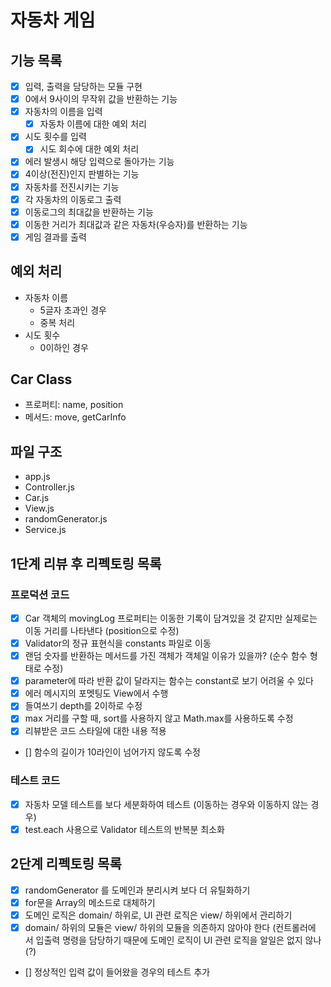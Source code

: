 # 자동차 게임

## 기능 목록

- [x] 입력, 출력을 담당하는 모듈 구현
- [x] 0에서 9사이의 무작위 값을 반환하는 기능
- [x] 자동차의 이름을 입력
  - [x] 자동차 이름에 대한 예외 처리
- [x] 시도 횟수를 입력
  - [x] 시도 회수에 대한 예외 처리
- [x] 에러 발생시 해당 입력으로 돌아가는 기능
- [x] 4이상(전진)인지 판별하는 기능
- [x] 자동차를 전진시키는 기능
- [x] 각 자동차의 이동로그 출력
- [x] 이동로그의 최대값을 반환하는 기능
- [x] 이동한 거리가 최대값과 같은 자동차(우승자)를 반환하는 기능
- [x] 게임 결과를 출력

## 예외 처리

- 자동차 이름
  - 5글자 초과인 경우
  - 중복 처리
- 시도 횟수
  - 0이하인 경우

## Car Class

- 프로퍼티: name, position
- 메서드: move, getCarInfo

## 파일 구조

- app.js
- Controller.js
- Car.js
- View.js
- randomGenerator.js
- Service.js

## 1단계 리뷰 후 리펙토링 목록

### 프로덕션 코드

- [x] Car 객체의 movingLog 프로퍼티는 이동한 기록이 담겨있을 것 같지만 실제로는
      이동 거리를 나타낸다 (position으로 수정)
- [x] Validator의 정규 표현식을 constants 파일로 이동
- [x] 랜덤 숫자를 반환하는 메서드를 가진 객체가 객체일 이유가 있을까? (순수 함수
      형태로 수정)
- [x] parameter에 따라 반환 값이 달라지는 함수는 constant로 보기 어려울 수 있다
- [x] 에러 메시지의 포멧팅도 View에서 수행
- [x] 들여쓰기 depth를 2이하로 수정
- [x] max 거리를 구할 때, sort를 사용하지 않고 Math.max를 사용하도록 수정
- [x] 리뷰받은 코드 스타일에 대한 내용 적용
- [] 함수의 길이가 10라인이 넘어가지 않도록 수정

### 테스트 코드

- [x] 자동차 모델 테스트를 보다 세분화하여 테스트 (이동하는 경우와 이동하지 않는
      경우)
- [x] test.each 사용으로 Validator 테스트의 반복분 최소화

## 2단계 리펙토링 목록

- [x] randomGenerator 를 도메인과 분리시켜 보다 더 유틸화하기
- [x] for문을 Array의 메소드로 대체하기
- [x] 도메인 로직은 domain/ 하위로, UI 관련 로직은 view/ 하위에서 관리하기
- [x] domain/ 하위의 모듈은 view/ 하위의 모듈을 의존하지 않아야 한다 (컨트롤러에
      서 입출력 명령을 담당하기 때문에 도메인 로직이 UI 관련 로직을 알일은 없지
      않나 (?)
- [] 정상적인 입력 값이 들어왔을 경우의 테스트 추가
